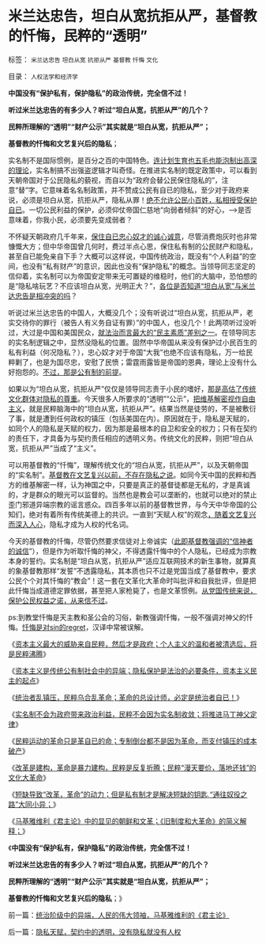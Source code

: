 # 米兰达忠告，坦白从宽抗拒从严，基督教的忏悔，民粹的“透明”

标签： `米兰达忠告` `坦白从宽` `抗拒从严` `基督教` `忏悔` `文化` 

目录： `人权法学和经济学`

**中国没有“保护私有，保护隐私”的政治传统，完全信不过！**

**听过米兰达忠告的有多少人？听过“坦白从宽，抗拒从严”的几个？**

**民粹所理解的“透明”“财产公示”其实就是“坦白从宽，抗拒从严”；**

**基督教的忏悔和文艺复兴后的隐私**；

实名制不是国际惯例，是百分之百的中国特色。[连计划生育也五毛也能泡制出高深的理论](../../../2013/2/17/不走资本主义道路，任何国家都是死路一条.md)，实名制搞不出强盗逻辑才叫奇怪。在推进实名制的既定政策中，可以看到天朝帝国对于公民隐私的藐视，而自以为“政府会替公民保住隐私的”，注意“替”字。它意味着名名制政策，并不赞成公民有自已的隐私，至少对于政府来说，必须是坦白从宽，抗拒从严，隐私从罪！[绝不允许公民小百姓，私相授受保护自已](../../../2013/3/30/实名制将令我们处于权力和民粹的两面迫害；.md)。一切公民利益的保护，必须仰仗帝国仁慈地“向弱者倾斜”的好心，——>是否意味着，你我小民，必须要先变成弱者？

不怀疑天朝政府几千年来，[保住自已忠心奴才的诚心诚意](../../../2013/3/30/实名制将导致民粹对民间温和者的有效清洗.md)，尽管消费炮灰时也非常慷慨大方；但中华帝国曾几何时，费过半点心思，保住私有制的公民财产和隐私，甚至自已能免亲自下手？大概可以这样说，中国传统政治，既没有“个人利益”的空间，也没有“私有财产”的意识，因此也没有“保护隐私”的概念。当领导同志坚定的信仰着，实名制可以为帝国安定带来无可置疑的维稳时，他们的大脑中，恐怕想的是“隐私啥玩艺？不应该坦白从宽，光明正大？”，[各位是否知道“坦白从宽”与米兰达忠告是相冲突的吗](../../../2013/2/23/讼棍的客观条件，辩护律师是“废除恶法”的民权战士；.md)？

听说过米兰达忠告的中国人，大概没几个；没有听说过“坦白从宽，抗拒从严，老实交待你的罪行（被告人有义务自证有罪）”的中国人，也没几个！此两项听过没听过，大过是中国和美国民众，[就法治而言最大的“民主素质”差别之一](../../../2012/9/26/杨恒均先生，您又错了！.md)。在领导同志的实名制逻辑之中，显然没隐私的位置。固然中华帝国从来没有保护过小民百生的私有利益（何况隐私？），忠心奴才对于帝国“大我”也绝不应该有隐私，万一给民粹剿了，也是为国尽忠，安慰了民愤；雷霆雨露皆是帝国的恩典，理论上没有什么好抱怨的。[不过，那是公有制的前提](../../../2012/8/24/存心要忽悠他人，最容易被他人忽悠.md)。

如果以为“坦白从宽，抗拒从严”仅仅是领导同志责于小民的嗜好，[那是高估了传统文化群体对隐私的尊重](../../../2013/3/30/隐私保护是资本主义的必要条件，实名制将围剿隐私.md)。今天很多人所要求的“透明”“公示”，[把维基解密视作自由主义](../../../2012/9/12/与人权分离的自由叫法西斯主义.md)，就是民粹脑海中的“坦白从宽，抗拒从严”。结果当然是徒劳的，不是被敷衍了事，就是遭到任何政权的镇压（包括美国在内）。原因就在于，隐私是天赋的，如同个人的隐私是天赋的权力，因为那是最根本的自卫和安全的权力；只有在契约的责任下，才具备为与契约责任相应的透明义务。传统文化的民粹，则把“坦白从宽，抗拒从严”当成了“主义”。

可以用基督教的“忏悔”，理解传统文化的“坦白从宽，抗拒从严”，以及天朝帝国的“实名制”。[基督教在文艺复兴以前，不存在隐私之说](../../../2012/4/10/基督教主宰欧洲是民主消失的一千年.md)。如同今天中国的民粹和西方的维基解密一样，认为神国之中，只要是真正的基督徒都是无私的，才是真诚的，才是群众的眼光可以监督的。当然也是教会可以垄断的，也就可以绝对的禁止歪门邪道异端宗教的谣言惑众。四百多年以前的基督教世界，与今天中华帝国的公知们，绝对有着所有传统美德上的共识。一直到“天赋人权”的观念[，随着文艺复兴而深入人心](http://darthvad.blog.sohu.com/161220119.html)，隐私才成为人权的代名词。

今天的基督教的忏悔，尽管仍然要求信徒对上帝诚实（[此即基督教强调的“信神者的诚信](../../../2012/2/17/拜上帝教的洋葱头和共产主义传统和保守主义.md)”），但是作为听取忏悔的神父，不得透露忏悔中的个人隐私，已经成为宗教本身的誓约。实名制是“坦白从宽，抗拒从严”适应互联网技术的新生事物，就算真的象基督教那样“发誓”不透露隐私，其本质也只不过是党国当成了基督教中，要求公民个个对其忏悔的“教会”！这一套在文革化大革命时叫批评和自我批评，但是把此忏悔当成道德定罪依据，甚至把人家枪毙了，也是文革惯例。[从党国传统来说，保护公民权益之诺，从来信不过](../../../2013/3/31/传统文化感受到恐惧，下意识围剿“资本主义异端”.md)。

ps:到教堂忏悔是天主教和圣公会的习俗，新教强调忏悔，一般不强调对神父的忏悔。[忏悔是对sin的regret](../../../2010/11/13/宗教之善在于容纳他信之仁和中国特色的信仰.md)，汉译中常被误解。



《[资本主义最大的威胁来自民粹，然后才是政府；个人主义的温和者被清选后，将是民粹沸腾](../../../2013/3/30/实名制将导致民粹对民间温和者的有效清洗.md)》

《[资本主义是传统公有制社会中的异端；隐私保护是法治的必要条件，资本主义民主的起点](../../../2013/3/30/隐私保护是资本主义的必要条件，实名制将围剿隐私.md)》

《[统治者乱镇压，民粹乌合乱革命；革命的总设计师，必定是统治者自已！](../../../2013/3/31/统治者乱镇压，民粹乌合乱革命，和革命的总设计师.md)》

《[实名制不会为政府带来政治利益，民粹不会因为实名制收敛；将推进马丁神父定律](../../../2013/3/31/传统文化感受到恐惧，下意识围剿“资本主义异端”.md)》

《[民粹运动的革命只是革自已的命；专制倒台都不是因为革命，而支付镇压的成本破产](../../../2013/3/31/民粹运动的革命只是革自已的命.md)》

《[改革是建构，革命是暴力建构，民粹是反复折腾；民粹“漫天要价，落地还钱”的文化大革命](../../../2013/4/1/改革是建构，革命是暴力建构，民粹是反复折腾；.md)》

《[短缺导致“改革，革命”的动力；但是私有制才是解决短缺的钥匙,“通往奴役之路”大同小异；](../../../2013/4/1/短缺导致“改革，革命”的必要，民粹统治者却围剿资本主义异端！.md)》

《[马基雅维利《君主论》中的显见的朝鲜和文革；《旧制度和大革命》的简义解释；](../../../2013/4/2/统治阶级中的异端，人民的伟大领袖，马基雅维利的《君主论》.md)》

《**中国没有“保护私有，保护隐私”的政治传统，完全信不过！**

**听过米兰达忠告的有多少人？听过“坦白从宽，抗拒从严”的几个？**

**民粹所理解的“透明”“财产公示”其实就是“坦白从宽，抗拒从严”；**

**基督教的忏悔和文艺复兴后的隐私**；》



前一篇：[统治阶级中的异端，人民的伟大领袖，马基雅维利的《君主论》](../../../2013/4/2/统治阶级中的异端，人民的伟大领袖，马基雅维利的《君主论》.md)

后一篇：[隐私天赋，契约中的透明，没有隐私就没有人权](../../../2013/4/2/隐私天赋，契约中的透明，没有隐私就没有人权.md)